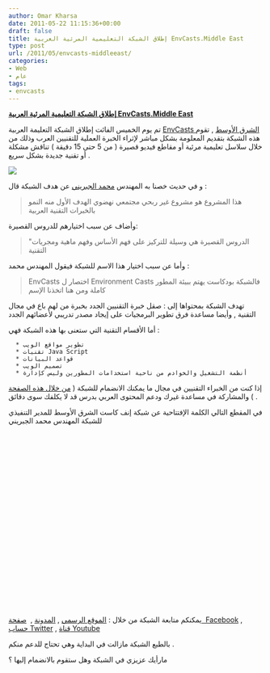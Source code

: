 ```yaml
---
author: Omar Kharsa
date: 2011-05-22 11:15:36+00:00
draft: false
title: إطلاق الشبكة التعليمية المرئية العربية EnvCasts.Middle East
type: post
url: /2011/05/envcasts-middleeast/
categories:
- Web
- عام
tags:
- envcasts
---
```


[**إطلاق الشبكة التعليمية المرئية العربية EnvCasts.Middle East**](https://www.it-scoop.com/2011/05/envcasts-middleeast/)


تم يوم الخميس الفائت إطلاق الشبكة التعليمة العربية [EnvCasts الشرق الأوسط](http://www.envcasts.me/) , تقوم هذه الشبكة بتقديم المعلومة بشكل مباشر لإثراء الخبرة العملية للتقنيين العرب وذلك من خلال سلاسل تعليمية مرئية أو مقاطع فيديو قصيرة ( من 5 حتى 15 دقيقة ) تناقش مشكلة أو تقنية جديدة بشكل سريع .

[![](http://www.envcasts.me/themes/img/envcast-logo.png)
](https://www.it-scoop.com/2011/05/envcasts-middleeast/)

و في حديث خصنا به المهندس [محمد الجبريني](https://twitter.com/#!/mjebrini) عن هدف الشبكة قال :


<blockquote>هذا المشروع هو مشروع غير ربحي مجتمعي نهضوي الهدف الأول منه النمو بالخبرات التقنية العربية</blockquote>


وأضاف عن سبب اختيارهم للدروس القصيرة:


<blockquote>"الدروس القصيرة هي وسيلة للتركيز على فهم الأساس وفهم ماهية ومجريات التقنية</blockquote>


وأما عن سبب اختيار هذا الاسم للشبكة فيقول المهندس محمد :


<blockquote>EnvCasts اختصار ل Environment Casts فالشبكة بودكاست يهتم ببيئة المطور كاملة ومن هنا اتخذنا الإسم</blockquote>


تهدف الشبكة بمحتواها إلى : صقل خبرة التقنيين الجدد بخبرة من لهم باع في مجال التقنية , وأيضا مساعدة فرق تطوير البرمجيات على إيجاد مصدر تدريبي لأعضائهم الجدد

أما الأقسام التقنية التي ستعنى بها هذه الشبكة فهي :



	  * تطوير مواقع الويب
	  * تقنيات Java Script
	  * قواعد البيانات
	  * تصميم الويب
	  * أنظمة التشغيل والخوادم من ناحية استخدامات المطورين وليس كإدارة

إذا كنت من الخبراء التقنيين في مجال ما يمكنك الانضمام للشبكة ( [من خلال هذه الصفحة](http://www.envcasts.me/page:contribute) ) والمشاركة في مساعدة غيرك ودعم المحتوى العربي بدرس قد لا يكلفك سوى دقائق .

في المقطع التالي الكلمة الإفتتاحية عن شبكة إنف كاست الشرق الأوسط للمدير التنفيذي للشبكة المهندس محمد الجبريني

<!-- more -->




<object width="425" height="349"><embed src="http://www.youtube.com/v/fiU5_NRiBUY?fs=1&hl=fr_FR" allowscriptaccess="always" height="349" width="425" allowfullscreen="true" type="application/x-shockwave-flash"></embed></object>


يمكنكم متابعة الشبكة من خلال : [الموقع الرسمي](http://www.envcasts.me/) , [المدونة](http://blog.envcasts.me/) ,  [صفحة  Facebook](http://facebook.com/envcasts) , [حساب Twitter](http://twitter.com/envcasts) , [قناة Youtube](http://www.youtube.com/user/envcasts)

بالطبع الشبكة مازالت في البداية وهي تحتاج للدعم منكم .

مارأيك عزيزي في الشبكة وهل ستقوم بالانضمام إليها ؟
